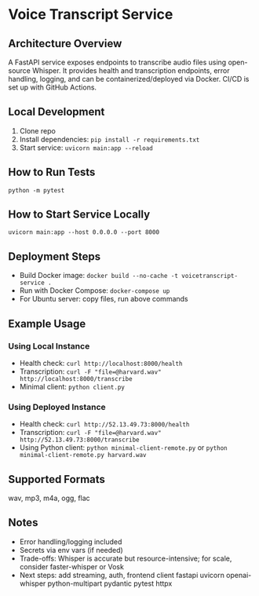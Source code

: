 # Voice Transcript Service

## Architecture Overview
A FastAPI service exposes endpoints to transcribe audio files using open-source Whisper. It provides health and transcription endpoints, error handling, logging, and can be containerized/deployed via Docker. CI/CD is set up with GitHub Actions.

## Local Development
1. Clone repo
2. Install dependencies: `pip install -r requirements.txt`
3. Start service: `uvicorn main:app --reload`

## How to Run Tests
`python -m pytest`

## How to Start Service Locally
`uvicorn main:app --host 0.0.0.0 --port 8000`

## Deployment Steps
- Build Docker image: `docker build --no-cache -t voicetranscript-service .`
- Run with Docker Compose: `docker-compose up`
- For Ubuntu server: copy files, run above commands

## Example Usage

### Using Local Instance
- Health check: `curl http://localhost:8000/health`
- Transcription: `curl -F "file=@harvard.wav" http://localhost:8000/transcribe`
- Minimal client: `python client.py`

### Using Deployed Instance
- Health check: `curl http://52.13.49.73:8000/health`
- Transcription: `curl -F "file=@harvard.wav" http://52.13.49.73:8000/transcribe`
- Using Python client: `python minimal-client-remote.py` or `python minimal-client-remote.py harvard.wav`

## Supported Formats
wav, mp3, m4a, ogg, flac

## Notes
- Error handling/logging included
- Secrets via env vars (if needed)
- Trade-offs: Whisper is accurate but resource-intensive; for scale, consider faster-whisper or Vosk
- Next steps: add streaming, auth, frontend client
fastapi
uvicorn
openai-whisper
python-multipart
pydantic
pytest
httpx

